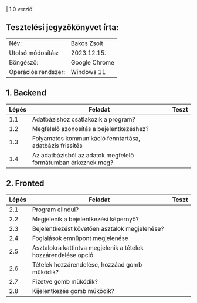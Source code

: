 | 1.0 verzió|

## Tesztelési jegyzőkönyvet írta:
| | |
| --- | --- |
| Név: | Bakos Zsolt|
| Utolsó módosítás: | 2023.12.15. |
| Böngésző: | Google Chrome |
| Operációs rendszer: | Windows 11 |

## 1. Backend

|Lépés|Feladat|Teszt |
|-----|-------|------|
|1.1  | Adatbázishoz csatlakozik a program? ||
|1.2  | Megfelelő azonosítás a bejelentkezéshez? ||
|1.3  | Folyamatos kommunikáció fenntartása, adatbázis frissítés  ||
|1.4  | Az adatbázisból az adatok megfelelő formátumban érkeznek meg?  ||

## 2. Fronted

|Lépés|Feladat|Teszt |
|-----|-------|------|
|2.1  | Program elindul? ||
|2.2  | Megjelenik a bejelentkezési képernyő? ||
|2.3  | Bejelentkezést követően asztalok megjelenése? ||
|2.4  | Foglalások emnüpont megjelenése ||
|2.5  | Asztalokra kattintva megjelenik a tételek hozzárendelése opció ||
|2.6  | Tételek hozzárendelése, hozzáad gomb működik? ||
|2.7  | Fizetve gomb működik? ||
|2.8  | Kijelentkezés gomb működik? ||
